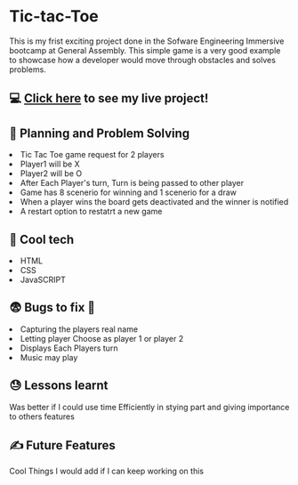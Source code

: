 # Tic-tac-Toe

This is my frist exciting project done in the Sofware Engineering Immersive bootcamp at General Assembly. This simple game is a very good example to showcase how a developer would move through obstacles and solves problems. 



## :computer: [Click here](https://anuachu.github.io/Tic-Tac-toe/) to see my live project!

:pencil: Planning and Problem Solving
------------------------------------------------------------------------------
  
 <li>Tic Tac Toe game request for 2 players</li>
 <li>Player1 will be X</li>
 <li>Player2 will be O</li>
 <li>After Each Player's turn, Turn is being passed to other player</li>
 <li>Game has 8 scenerio for winning and 1 scenerio for a draw</li>
 <li>When a player wins the board gets deactivated and the winner is notified</li>
 <li>A restart option to restatrt a new game</li>
 
:rocket: Cool tech
 -----------------------------------------------------------------------
 <li>HTML</li>
 <li>CSS</li>
 <li>JavaSCRIPT</li>
 
 
 :fearful: Bugs to fix :poop:
 ----------------------------------------------------------------------
 
 <li>Capturing the players real name</li>
 <li>Letting player Choose as player 1 or player 2</li> 
 <li>Displays Each Players turn</li>
 <li>Music may play</li>
 
 :sweat: Lessons learnt
 --------------------------------------------------------------------------
 
 Was better if I could use time Efficiently in stying part and giving importance to others features
 
 :writing_hand: Future Features
 ------------------------------------------------------------------------------
 Cool Things I would add if I can keep working on this
 
 
 


 

